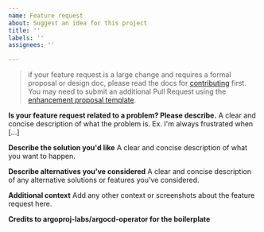 ```yaml
---
name: Feature request
about: Suggest an idea for this project
title: ''
labels: ''
assignees: ''

---
```


> if your feature request is a large change and requires a formal proposal or design doc, please read the docs for [contributing](https://github.com/argoproj-labs/argocd-operator/blob/master/docs/developer-guide/contributing.md) first. You may need to submit an additional Pull Request using the [enhancement proposal template](https://github.com/argoproj-labs/argocd-operator/blob/master/docs/proposals/001-proposal-template.md).


**Is your feature request related to a problem? Please describe.**
A clear and concise description of what the problem is. Ex. I'm always frustrated when [...]

**Describe the solution you'd like**
A clear and concise description of what you want to happen.

**Describe alternatives you've considered**
A clear and concise description of any alternative solutions or features you've considered.

**Additional context**
Add any other context or screenshots about the feature request here.

**Credits to argoproj-labs/argocd-operator for the boilerplate**
